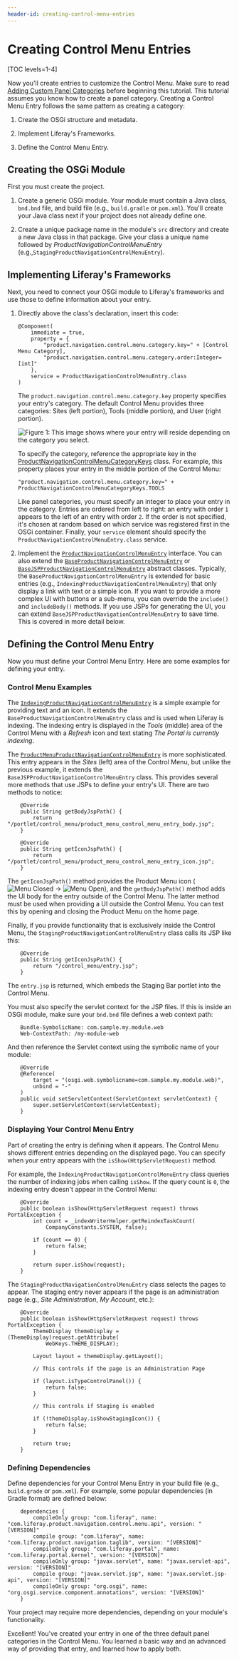 ```yaml
---
header-id: creating-control-menu-entries
---
```


# Creating Control Menu Entries

[TOC levels=1-4]

Now you'll create entries to customize the Control Menu. Make sure to read
[Adding Custom Panel Categories](/docs/7-1/tutorials/-/knowledge_base/t/adding-custom-panel-categories)
before beginning this tutorial. This tutorial assumes you know how to create a 
panel category. Creating a Control Menu Entry follows the same pattern as
creating a category:

1.  Create the OSGi structure and metadata.

2.  Implement Liferay's Frameworks.

3.  Define the Control Menu Entry. 

## Creating the OSGi Module

First you must create the project.

1.  Create a generic OSGi module. Your module must contain a Java class, 
    `bnd.bnd` file, and build file (e.g., `build.gradle` or `pom.xml`). You'll 
    create your Java class next if your project does not already define one.

2.  Create a unique package name in the module's `src` directory and create a
    new Java class in that package. Give your class a unique name followed by 
    *ProductNavigationControlMenuEntry* 
    (e.g.,`StagingProductNavigationControlMenuEntry`).

## Implementing Liferay's Frameworks

Next, you need to connect your OSGi module to Liferay's frameworks and use those
to define information about your entry.

1.  Directly above the class's declaration, insert this code:

        @Component(
            immediate = true,
            property = {
                "product.navigation.control.menu.category.key=" + [Control Menu Category],
                "product.navigation.control.menu.category.order:Integer=[int]"
            },
            service = ProductNavigationControlMenuEntry.class
        )

    The `product.navigation.control.menu.category.key` property specifies your
    entry's category. The default Control Menu provides three categories: Sites
    (left portion), Tools (middle portion), and User (right portion).

    ![Figure 1: This image shows where your entry will reside depending on the category you select.](../../../images/control-menu-areas.png)

    To specify the category, reference the appropriate key in the
    [ProductNavigationControlMenuCategoryKeys](@app-ref@/web-experience/latest/javadocs/com/liferay/product/navigation/control/menu/constants/ProductNavigationControlMenuCategoryKeys.html)
    class. For example, this property places your entry in the middle portion of
    the Control Menu:

        "product.navigation.control.menu.category.key=" + ProductNavigationControlMenuCategoryKeys.TOOLS

    Like panel categories, you must specify an integer to place your entry in
    the category. Entries are ordered from left to right: an entry with order
    `1` appears to the left of an entry with order `2`. If the order is
    not specified, it's chosen at random based on which service was registered
    first in the OSGi container. Finally, your `service` element should specify
    the `ProductNavigationControlMenuEntry.class` service.

4.  Implement the [`ProductNavigationControlMenuEntry`](@app-ref@/web-experience/latest/javadocs/com/liferay/product/navigation/control/menu/ProductNavigationControlMenuEntry.html)
    interface. You can also extend the [`BaseProductNavigationControlMenuEntry`](@app-ref@/web-experience/latest/javadocs/com/liferay/product/navigation/control/menu/BaseProductNavigationControlMenuEntry.html)
    or [`BaseJSPProductNavigationControlMenuEntry`](@app-ref@/web-experience/latest/javadocs/com/liferay/product/navigation/control/menu/BaseJSPProductNavigationControlMenuEntry.html)
    abstract classes. Typically, the `BaseProductNavigationControlMenuEntry` is
    extended for basic entries (e.g.,
    `IndexingProductNavigationControlMenuEntry`) that only display a link with
    text or a simple icon. If you want to provide a more complex UI with
    buttons or a sub-menu, you can override the `include()` and
    `includeBody()` methods. If you use JSPs for generating the UI, you can
    extend `BaseJSPProductNavigationControlMenuEntry` to save time. This
    is covered in more detail below.

## Defining the Control Menu Entry

Now you must define your Control Menu Entry. Here are some examples for defining
your entry.

### Control Menu Examples

The
[`IndexingProductNavigationControlMenuEntry`](https://github.com/liferay/liferay-portal/blob/7.0.3-ga4/modules/apps/foundation/portal-search/portal-search-web/src/main/java/com/liferay/portal/search/web/internal/product/navigation/control/menu/IndexingProductNavigationControlMenuEntry.java)
is a simple example for providing text and an icon. It extends the
`BaseProductNavigationControlMenuEntry` class and is used when Liferay is
indexing. The indexing entry is displayed in the *Tools* (middle) area of the
Control Menu with a *Refresh* icon and text stating *The Portal is currently
indexing*. 

The
[`ProductMenuProductNavigationControlMenuEntry`](https://github.com/liferay/liferay-portal/blob/7.0.3-ga4/modules/apps/web-experience/product-navigation/product-navigation-product-menu-web/src/main/java/com/liferay/product/navigation/product/menu/web/internal/product/navigation/control/menu/ProductMenuProductNavigationControlMenuEntry.java)
is more sophisticated. This entry appears in the *Sites* (left) area of the
Control Menu, but unlike the previous example, it extends the
`BaseJSPProductNavigationControlMenuEntry` class. This provides several more
methods that use JSPs to define your entry's UI. There are two methods to notice:
 
        @Override
        public String getBodyJspPath() {
            return "/portlet/control_menu/product_menu_control_menu_entry_body.jsp";
        }

        @Override
        public String getIconJspPath() {
            return "/portlet/control_menu/product_menu_control_menu_entry_icon.jsp";
        }

The `getIconJspPath()` method provides the Product Menu icon
(![Menu Closed](../../../images/icon-menu.png)
&rarr; ![Menu Open](../../../images/icon-menu-open.png)), and the 
`getBodyJspPath()` method adds the UI body for the entry outside of the Control 
Menu. The latter method must be used when providing a UI outside the Control 
Menu. You can test this by opening and closing the Product Menu on the home
page.

Finally, if you provide functionality that is exclusively inside the Control
Menu, the `StagingProductNavigationControlMenuEntry` class calls its JSP like
this:

        @Override
        public String getIconJspPath() {
            return "/control_menu/entry.jsp";
        }

The `entry.jsp` is returned, which embeds the Staging Bar
portlet into the Control Menu.

You must also specify the servlet context for the JSP files. If this is inside
an OSGi module, make sure your `bnd.bnd` file defines a web context path:

        Bundle-SymbolicName: com.sample.my.module.web
        Web-ContextPath: /my-module-web

And then reference the Servlet context using the symbolic name of your
module:

        @Override
        @Reference(
            target = "(osgi.web.symbolicname=com.sample.my.module.web)",
            unbind = "-"
        )
        public void setServletContext(ServletContext servletContext) {
            super.setServletContext(servletContext);
        }

### Displaying Your Control Menu Entry

Part of creating the entry is defining when it appears. The Control Menu
shows different entries depending on the displayed page. You can specify when
your entry appears with the `isShow(HttpServletRequest)` method.

For example, the `IndexingProductNavigationControlMenuEntry` class queries
the number of indexing jobs when calling `isShow`. If the query count is
`0`, the indexing entry doesn't appear in the Control Menu:

        @Override
        public boolean isShow(HttpServletRequest request) throws PortalException {
            int count = _indexWriterHelper.getReindexTaskCount(
                CompanyConstants.SYSTEM, false);

            if (count == 0) {
                return false;
            }

            return super.isShow(request);
        }

The `StagingProductNavigationControlMenuEntry` class selects the pages to
appear. The staging entry never appears if the page is an administration page
(e.g., *Site Administration*, *My Account*, etc.):

        @Override
        public boolean isShow(HttpServletRequest request) throws PortalException {
            ThemeDisplay themeDisplay = (ThemeDisplay)request.getAttribute(
                WebKeys.THEME_DISPLAY);

            Layout layout = themeDisplay.getLayout();

            // This controls if the page is an Administration Page

            if (layout.isTypeControlPanel()) {
                return false;
            }

            // This controls if Staging is enabled

            if (!themeDisplay.isShowStagingIcon()) {
                return false;
            }

            return true;
        }

### Defining Dependencies

Define dependencies for your Control Menu Entry in your build file (e.g., 
`build.grade` or `pom.xml`). For example, some popular dependencies (in Gradle
format) are defined below:

        dependencies {
            compileOnly group: "com.liferay", name: "com.liferay.product.navigation.control.menu.api", version: "[VERSION]"
            compile group: "com.liferay", name: "com.liferay.product.navigation.taglib", version: "[VERSION]"
            compileOnly group: "com.liferay.portal", name: "com.liferay.portal.kernel", version: "[VERSION]"
            compileOnly group: "javax.servlet", name: "javax.servlet-api", version: "[VERSION]"
            compile group: "javax.servlet.jsp", name: "javax.servlet.jsp-api", version: "[VERSION]"
            compileOnly group: "org.osgi", name: "org.osgi.service.component.annotations", version: "[VERSION]"
        }

Your project may require more dependencies, depending on your module's
functionality.

Excellent! You've created your entry in one of the three default panel
categories in the Control Menu. You learned a basic way and an advanced way of
providing that entry, and learned how to apply both.
